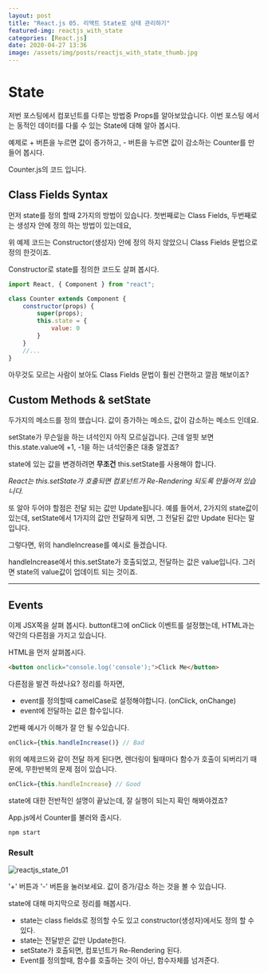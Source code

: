 ```yaml
---
layout: post
title: "React.js 05. 리액트 State로 상태 관리하기"
featured-img: reactjs_with_state
categories: [React.js]
date: 2020-04-27 13:36
image: /assets/img/posts/reactjs_with_state_thumb.jpg
---
```


# State

저번 포스팅에서 컴포넌트를 다루는 방법중 Props를 알아보았습니다. 이번 포스팅 에서는 동적인 데이터를 다룰 수 있는 State에 대해 알아 봅시다.

예제로 + 버튼을 누르면 값이 증가하고, - 버튼을 누르면 값이 감소하는 Counter를 만들어 봅시다.

Counter.js의 코드 입니다.

<script src="https://gist.github.com/gwanwoodev/5cc951a0ab292e5af46923248211f899.js"></script>

## Class Fields Syntax

먼저 state를 정의 할때 2가지의 방법이 있습니다. 첫번째로는 Class Fields, 두번째로는 생성자 안에 정의 하는 방법이 있는데요,

위 예제 코드는 Constructor(생성자) 안에 정의 하지 않았으니 Class Fields 문법으로 정의 한것이죠.

Constructor로 state를 정의한 코드도 살펴 봅시다.

```javascript
import React, { Component } from "react";

class Counter extends Component {
    constructor(props) {
        super(props);
        this.state = {
            value: 0
        }
    }
    //...
}
```

아무것도 모르는 사람이 보아도 Class Fields 문법이 훨씬 간편하고 깔끔 해보이죠?

## Custom Methods & setState

두가지의 메소드를 정의 했습니다. 값이 증가하는 메소드, 값이 감소하는 메소드 인데요.

setState가 무슨일을 하는 녀석인지 아직 모르실겁니다. 근데 얼핏 보면 this.state.value에 +1, -1을 하는 녀석인줄은 대충 알겠죠?

state에 있는 값을 변경하려면 <b>무조건</b> this.setState를 사용해야 합니다.

<i>React는 this.setState가 호출되면 컴포넌트가 Re-Rendering 되도록 만들어져 있습니다.</i>

또 알아 두어야 할점은 전달 되는 값만 Update됩니다. 예를 들어서, 2가지의 state값이 있는데, setState에서 1가지의 값만 전달하게 되면, 그 전달된 값만 Update 된다는 말입니다.

그렇다면, 위의 handleIncrease를 예시로 들겠습니다.

handleIncrease에서 this.setState가 호출되었고, 전달하는 값은 value입니다. 그러면 state의 value값이 업데이트 되는 것이죠.

***

## Events

이제 JSX쪽을 살펴 봅시다. button태그에 onClick 이벤트를 설정했는데, HTML과는 약간의 다른점을 가지고 있습니다.

HTML을 먼저 살펴봅시다.

```html
<button onclick="console.log('console');">Click Me</button>
```

다른점을 발견 하셨나요? 정리를 하자면, 

* event를 정의할때 camelCase로 설정해야합니다. (onClick, onChange)
* event에 전달하는 값은 함수입니다.

2번째 예시가 이해가 잘 안 될 수있습니다.

```javascript
onClick={this.handleIncrease()} // Bad
```

위의 예제코드와 같이 전달 하게 된다면, 렌더링이 될때마다 함수가 호출이 되버리기 때문에, 무한반복의 문제 점이 있습니다.

```javascript
onClick={this.handleIncrease} // Good
```

state에 대한 전반적인 설명이 끝났는데, 잘 실행이 되는지 확인 해봐야겠죠?

App.js에서 Counter를 불러와 줍시다.

<script src="https://gist.github.com/gwanwoodev/50e400a2b29935093aa759e9964281c0.js"></script>

```terminal
npm start
```

### Result

![reactjs_state_01](https://gwanwoodev.github.io/assets/upload/reactjs_state_01.jpg)

'+' 버튼과 '-' 버튼을 눌러보세요. 값이 증가/감소 하는 것을 볼 수 있습니다.

state에 대해 마지막으로 정리를 해봅시다.

* state는 class fields로 정의할 수도 있고 constructor(생성자)에서도 정의 할 수 있다.
* state는 전달받은 값만 Update한다.
* setState가 호출되면, 컴포넌트가 Re-Rendering 된다.
* Event를 정의할때, 함수를 호출하는 것이 아닌, 함수자체를 넘겨준다.